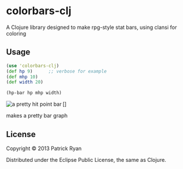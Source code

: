 # colorbars-clj

A Clojure library designed to make rpg-style stat bars, using clansi for coloring

## Usage

```clojure
(use 'colorbars-clj)
(def hp 9)      ;; verbose for example
(def mhp 10)
(def width 20)

(hp-bar hp mhp width)
```
[<img src="http://i.imgur.com/tKil606.png" alt="a pretty hit point bar" title="hp bar" align="left" />]


makes a pretty bar graph


## License

Copyright © 2013 Patrick Ryan

Distributed under the Eclipse Public License, the same as Clojure.
